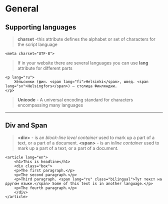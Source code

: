 # General

## Supporting languages

> **charset** -this attribute defines the alphabet or set of characters for the script language

`<meta charset="UTF-8">`

> If in your website there are several languages you can use **lang** attribute for different parts

```
<p lang="ru">
    Хе́льсинки (фин. <span lang="fi">Helsinki</span>, швед. <span lang="sv">Helsingfors</span>) — столица Финляндии.
</p>
```

> **Unicode** - A universal encoding standard for characters encompassing many languages

---

## Div and Span

> **&lt;div&gt;** - is an *block-line level container* used to mark up a part of a text, or a part of a document.
> **&lt;span&gt;** - is an *inline container* used to mark up a part of a text, or a part of a document.

```
<article lang="en">
    <h1>This is headline</h1>
    <div class="box">
    <p>The first paragraph.</p>
    <p>The second paragraph.</p>
    <p>Third paragraph. <span lang="ru" class="bilingual">Тут текст на другом языке.</span> Some of this text is in another language.</p>
    <p>The fourth paragraph.</p>
    </div>
</article>
```
